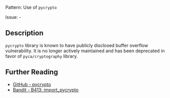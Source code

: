 Pattern: Use of `pycrypto`

Issue: -

## Description

`pycrypto` library is known to have publicly disclosed buffer overflow vulnerability. It is no longer actively maintained and has been deprecated in favor of `pyca/cryptography` library.

## Further Reading

* [GitHub - pycrypto](https://github.com/dlitz/pycrypto/issues/176)
* [Bandit - B413: import_pycrypto](https://bandit.readthedocs.io/en/1.7.4/blacklists/blacklist_imports.html#b413-import-pycrypto)
